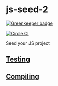 # js-seed-2

[![Greenkeeper badge](https://badges.greenkeeper.io/redgeoff/js-seed-2.svg)](https://greenkeeper.io/)

[![Circle CI](https://circleci.com/gh/redgeoff/js-seed-2.svg?style=svg&circle-token=e537e87ad8d7cad21cd14399e85b8ff13d040b34)](https://circleci.com/gh/redgeoff/js-seed-2)

Seed your JS project

## [Testing](TESTING.md)

## [Compiling](COMPILING.md)
